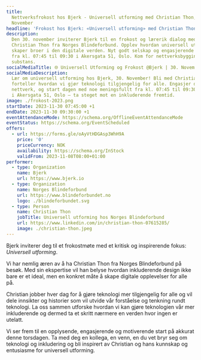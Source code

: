 ```yaml
---
title:
  Nettverksfrokost hos Bjerk - Universell utforming med Christian Thon, 30.
  November
headline: 'Frokost hos Bjerk: «Universell utforming» med Christian Thon'
description:
  Den 30. november inviterer Bjerk til en frokost og lærerik dialog med
  Christian Thon fra Norges Blindeforbund. Opplev hvordan universell utforming
  skaper broer i den digitale verden. Nyt godt selskap og engasjerende samtaler
  fra kl. 07:45 til 09:30 i Akersgata 51, Oslo. Kom for nettverksbygging med
  substans.
socialMediaTitle: 🌐 Universell Utforming og Frokost @Bjerk | 30. November 08:00
socialMediaDescription:
  Lær om universell utforming hos Bjerk, 30. November! Bli med Christian Thon
  forteller hvordan vi gjør teknologi tilgjengelig for alle. Engasjer deg, bygg
  nettverk, og start dagen med noe meningsfullt fra kl. 07:45 til 09:30. Vi ses
  i Akersgata 51, Oslo – ta steget mot en inkluderende fremtid.
image: ./frokost-2023.png
startDate: 2023-11-30 07:45:00 +1
endDate: 2023-11-30 09:30:00 +1
eventAttendanceMode: https://schema.org/OfflineEventAttendanceMode
eventStatus: https://schema.org/EventScheduled
offers:
  - url: https://forms.gle/oAyVtHDGAsp3WhH9A
    price: '0'
    priceCurrency: NOK
    availability: https://schema.org/InStock
    validFrom: 2023-11-08T08:00+01:00
performer:
  - type: Organization
    name: Bjerk
    url: https://www.bjerk.io
  - type: Organization
    name: Norges Blindeforbund
    url: https://www.blindeforbundet.no
    logo: ./blindeforbundet.svg
  - type: Person
    name: Christian Thon
    jobTitle: Universell utforming hos Norges Blindeforbund
    url: https://www.linkedin.com/in/christian-thon-07615285/
    image: ./christian-thon.jpeg
---
```


Bjerk inviterer deg til et frokostmøte med et kritisk og inspirerende fokus:
_Universell utforming_.

Vi har nemlig æren av å ha Christian Thon fra Norges Blindeforbund på besøk. Med
sin ekspertise vil han belyse hvordan inkluderende design ikke bare er et ideal,
men en konkret måte å skape digitale opplevelser for alle på.

Christian jobber hver dag for å gjøre teknologi mer tilgjengelig for alle og vil
dele innsikter og historier som vil utvide vår forståelse og tenkning rundt
teknologi. La oss sammen utforske hvordan vi kan gjøre teknologien vår mer
inkluderende og dermed ta et skritt nærmere en verden hvor ingen er utelatt.

Vi ser frem til en opplysende, engasjerende og motiverende start på akkurat
denne torsdagen. Ta med deg en kollega, en venn, en du vet bryr seg om teknologi
og inkludering og bli inspirert av Christian og hans kunnskap og entusiasme for
universell utforming.

